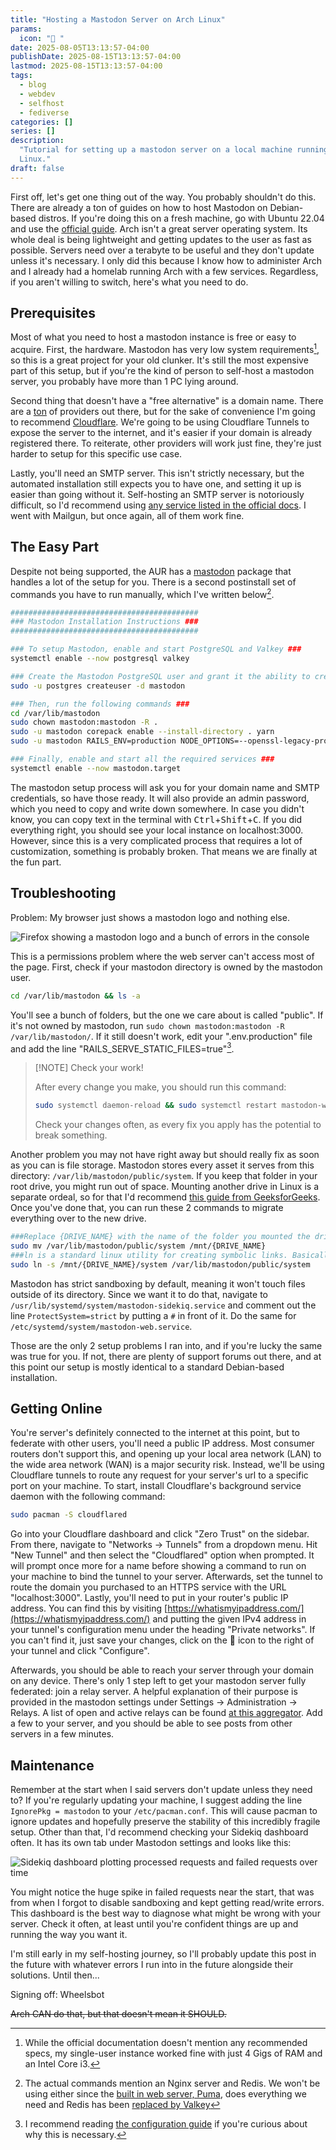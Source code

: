 ```yaml
---
title: "Hosting a Mastodon Server on Arch Linux"
params:
  icon: " "
date: 2025-08-05T13:13:57-04:00
publishDate: 2025-08-15T13:13:57-04:00
lastmod: 2025-08-15T13:13:57-04:00
tags:
  - blog
  - webdev
  - selfhost
  - fediverse
categories: []
series: []
description:
  "Tutorial for setting up a mastodon server on a local machine running Arch
  Linux."
draft: false
---
```


<!--markdownlint-disable MD025 MD033 MD013 MD036-->

First off, let's get one thing out of the way. You probably shouldn't do this.
There are already a ton of guides on how to host Mastodon on Debian-based
distros. If you're doing this on a fresh machine, go with Ubuntu 22.04 and use
the [official guide](https://docs.joinmastodon.org/admin/prerequisites/). Arch
isn't a great server operating system. Its whole deal is being lightweight and
getting updates to the user as fast as possible. Servers need over a terabyte to
be useful and they don't update unless it's necessary. I only did this because I
know how to administer Arch and I already had a homelab running Arch with a few
services. Regardless, if you aren't willing to switch, here's what you need to
do.

## Prerequisites

Most of what you need to host a mastodon instance is free or easy to acquire.
First, the hardware. Mastodon has very low system requirements[^1], so this is a
great project for your old clunker. It's still the most expensive part of this
setup, but if you're the kind of person to self-host a mastodon server, you
probably have more than 1 PC lying around.

[^1]:
    While the official documentation doesn't mention any recommended specs, my
    single-user instance worked fine with just 4 Gigs of RAM and an Intel Core
    i3.

Second thing that doesn't have a "free alternative" is a domain name. There are
a [ton](https://www.techradar.com/news/best-domain-registrars) of providers out
there, but for the sake of convenience I'm going to recommend
[Cloudflare](https://www.cloudflare.com/products/registrar/). We're going to be
using Cloudflare Tunnels to expose the server to the internet, and it's easier
if your domain is already registered there. To reiterate, other providers will
work just fine, they're just harder to setup for this specific use case.

Lastly, you'll need an SMTP server. This isn't strictly necessary, but the
automated installation still expects you to have one, and setting it up is
easier than going without it. Self-hosting an SMTP server is notoriously
difficult, so I'd recommend using
[any service listed in the official docs](https://docs.joinmastodon.org/user/run-your-own/#so-you-want-to-run-your-own-mastodon-server).
I went with Mailgun, but once again, all of them work fine.

## The Easy Part

Despite not being supported, the AUR has a
[mastodon](https://aur.archlinux.org/packages/mastodon) package that handles a
lot of the setup for you. There is a second postinstall set of commands you have
to run manually, which I've written below[^2].

```sh
##########################################
### Mastodon Installation Instructions ###
##########################################

### To setup Mastodon, enable and start PostgreSQL and Valkey ###
systemctl enable --now postgresql valkey

### Create the Mastodon PostgreSQL user and grant it the ability to create databases with ###
sudo -u postgres createuser -d mastodon

### Then, run the following commands ###
cd /var/lib/mastodon
sudo chown mastodon:mastodon -R .
sudo -u mastodon corepack enable --install-directory . yarn
sudo -u mastodon RAILS_ENV=production NODE_OPTIONS=--openssl-legacy-provider PATH=./:$PATH bundle exec rails mastodon:setup

### Finally, enable and start all the required services ###
systemctl enable --now mastodon.target

```

[^2]:
    The actual commands mention an Nginx server and Redis. We won't be using
    either since the [built in web server, Puma](https://github.com/puma/puma),
    does everything we need and Redis has been
    [replaced by Valkey](https://archlinux.org/news/valkey-to-replace-redis-in-the-extra-repository/)

The mastodon setup process will ask you for your domain name and SMTP
credentials, so have those ready. It will also provide an admin password, which
you need to copy and write down somewhere. In case you didn't know, you can copy
text in the terminal with <kbd>Ctrl</kbd>+<kbd>Shift</kbd>+<kbd>C</kbd>. If you
did everything right, you should see your local instance on localhost:3000.
However, since this is a very complicated process that requires a lot of
customization, something is probably broken. That means we are finally at the
fun part.

## Troubleshooting

Problem: My browser just shows a mastodon logo and nothing else.

![Firefox showing a mastodon logo and a bunch of errors in the console](./images/mastodonLogoHTML.png)

This is a permissions problem where the web server can't access most of the
page. First, check if your mastodon directory is owned by the mastodon user.

```sh
cd /var/lib/mastodon && ls -a
```

You'll see a bunch of folders, but the one we care about is called "public". If
it's not owned by mastodon, run
`sudo chown mastodon:mastodon -R /var/lib/mastodon/`. If it still doesn't work,
edit your ".env.production" file and add the line
"RAILS_SERVE_STATIC_FILES=true"[^3].

> [!NOTE] Check your work!
>
> After every change you make, you should run this command:
>
> ```sh
> sudo systemctl daemon-reload && sudo systemctl restart mastodon-web mastodon-sidekiq mastodon-streaming
> ```
>
> Check your changes often, as every fix you apply has the potential to break
> something.

Another problem you may not have right away but should really fix as soon as you
can is file storage. Mastodon stores every asset it serves from this directory:
`/var/lib/mastodon/public/system`. If you keep that folder in your root drive,
you might run out of space. Mounting another drive in Linux is a separate
ordeal, so for that I'd recommend
[this guide from GeeksforGeeks](https://www.geeksforgeeks.org/linux-unix/how-to-mount-and-unmount-drives-on-linux/).
Once you've done that, you can run these 2 commands to migrate everything over
to the new drive.

```sh
###Replace {DRIVE_NAME} with the name of the folder you mounted the drive to.###
sudo mv /var/lib/mastodon/public/system /mnt/{DRIVE_NAME}
###ln is a standard linux utility for creating symbolic links. Basically shortcuts on Windows.###
sudo ln -s /mnt/{DRIVE_NAME}/system /var/lib/mastodon/public/system
```

Mastodon has strict sandboxing by default, meaning it won't touch files outside
of its directory. Since we want it to do that, navigate to
`/usr/lib/systemd/system/mastodon-sidekiq.service` and comment out the line
`ProtectSystem=strict` by putting a `#` in front of it. Do the same for
`/etc/systemd/system/mastodon-web.service`.

Those are the only 2 setup problems I ran into, and if you're lucky the same was
true for you. If not, there are plenty of support forums out there, and at this
point our setup is mostly identical to a standard Debian-based installation.

## Getting Online

You're server's definitely connected to the internet at this point, but to
federate with other users, you'll need a public IP address. Most consumer
routers don't support this, and opening up your local area network (LAN) to the
wide area network (WAN) is a major security risk. Instead, we'll be using
Cloudflare tunnels to route any request for your server's url to a specific port
on your machine. To start, install Cloudflare's background service daemon with
the following command:

```sh
sudo pacman -S cloudflared
```

Go into your Cloudflare dashboard and click "Zero Trust" on the sidebar. From
there, navigate to "Networks -> Tunnels" from a dropdown menu. Hit "New Tunnel"
and then select the "Cloudflared" option when prompted. It will prompt once more
for a name before showing a command to run on your machine to bind the tunnel to
your server. Afterwards, set the tunnel to route the domain you purchased to an
HTTPS service with the URL "localhost:3000". Lastly, you'll need to put in your
router's public IP address. You can find this by visiting
[https://whatismyipaddress.com/](https://whatismyipaddress.com/) and putting the
given IPv4 address in your tunnel's configuration menu under the heading
"Private networks". If you can't find it, just save your changes, click on the
<span class="icon"></span> icon to the right of your tunnel and click
"Configure".

Afterwards, you should be able to reach your server through your domain on any
device. There's only 1 step left to get your mastodon server fully federated:
join a relay server. A helpful explanation of their purpose is provided in the
mastodon settings under Settings -> Administration -> Relays. A list of open and
active relays can be found [at this aggregator](https://relaylist.com/). Add a
few to your server, and you should be able to see posts from other servers in a
few minutes.

## Maintenance

Remember at the start when I said servers don't update unless they need to? If
you're regularly updating your machine, I suggest adding the line
`IgnorePkg = mastodon` to your `/etc/pacman.conf`. This will cause pacman to
ignore updates and hopefully preserve the stability of this incredibly fragile
setup. Other than that, I'd recommend checking your Sidekiq dashboard often. It
has its own tab under Mastodon settings and looks like this:

![Sidekiq dashboard plotting processed requests and failed requests over time](./images/Sidekiq.png)

You might notice the huge spike in failed requests near the start, that was from
when I forgot to disable sandboxing and kept getting read/write errors. This
dashboard is the best way to diagnose what might be wrong with your server.
Check it often, at least until you're confident things are up and running the
way you want it.

I'm still early in my self-hosting journey, so I'll probably update this post in
the future with whatever errors I run into in the future alongside their
solutions. Until then...

Signing off: Wheelsbot

~~Arch CAN do that, but that doesn't mean it SHOULD.~~

[^3]:
    I recommend reading
    [the configuration guide](https://docs.joinmastodon.org/admin/config/#rails_serve_static_files)
    if you're curious about why this is necessary.
